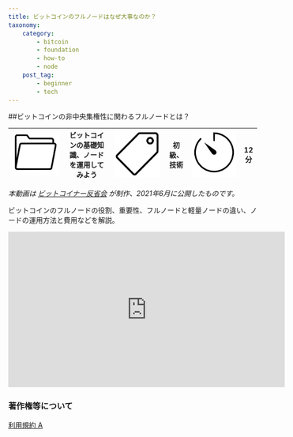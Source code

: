```yaml
---
title: ビットコインのフルノードはなぜ大事なのか？
taxonomy:
    category:
        - bitcoin
        - foundation
        - how-to
        - node
    post_tag:
        - beginner
        - tech
---
```


##ビットコインの非中央集権性に関わるフルノードとは？

|  ![Category](/_images/category.png)  |  ビットコインの基礎知識、ノードを運用してみよう |  ![Tag](/_images/tag.png)  |  初級、技術  | ![Time](/_images/timer.png)  | 12分  |
| ---- | ---- | ---- | ---- | ---- | ---- |

*本動画は [ビットコイナー反省会](https://www.youtube.com/channel/UCRP9Ij6gL9IViB7MS3Ez9aw) が制作、2021年6月に公開したものです。*

ビットコインのフルノードの役割、重要性、フルノードと軽量ノードの違い、ノードの運用方法と費用などを解説。

<center><iframe width="560" height="315" src="https://www.youtube.com/embed/YdAu3xJtlhk" title="YouTube video player" frameborder="0" allow="accelerometer; autoplay; clipboard-write; encrypted-media; gyroscope; picture-in-picture" allowfullscreen=""></iframe></center>

### 著作権等について
[利用規約 A](https://lostinbitcoin.jp/copyright/#uaa)
